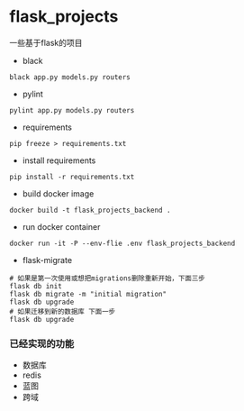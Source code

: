 # flask_projects

一些基于flask的项目

- black

```shell
black app.py models.py routers
```

- pylint

```shell
pylint app.py models.py routers
```

- requirements

```shell
pip freeze > requirements.txt
```

- install requirements

```shell
pip install -r requirements.txt
```

- build docker image

```shell
docker build -t flask_projects_backend .
```
- run docker container

```shell
docker run -it -P --env-flie .env flask_projects_backend
```

- flask-migrate

```shell
# 如果是第一次使用或想把migrations删除重新开始，下面三步
flask db init
flask db migrate -m "initial migration"
flask db upgrade
# 如果迁移到新的数据库 下面一步
flask db upgrade
```
### 已经实现的功能
- 数据库
- redis
- 蓝图
- 跨域